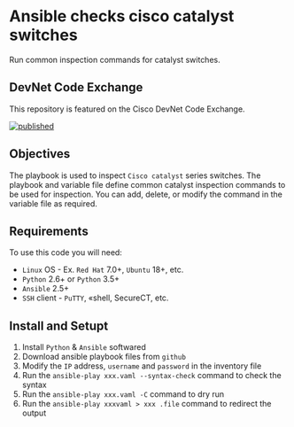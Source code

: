 # Ansible checks cisco catalyst switches

Run common inspection commands for catalyst switches.


## DevNet Code Exchange
This repository is featured on the Cisco DevNet Code Exchange.

[![published](https://static.production.devnetcloud.com/codeexchange/assets/images/devnet-published.svg)](https://developer.cisco.com/codeexchange/github/repo/wafersystems/ios-check)



## Objectives
The playbook is used to inspect `Cisco catalyst` series switches. The playbook and variable file define common catalyst inspection commands to be used for inspection. You can add, delete, or modify the command in the variable file as required.

## Requirements

To use this code you will need:
* `Linux` OS - Ex. `Red Hat` 7.0+, `Ubuntu` 18+, etc.
* `Python` 2.6+ or `Python` 3.5+
* `Ansible` 2.5+
* `SSH` client - `PuTTY`, «shell,  SecureCT, etc.

## Install and Setupt
1. Install `Python` & `Ansible` softwared
2. Download ansible playbook files from `github`
3. Modify the `IP` address, `username` and `password` in the inventory file
4. Run the `ansible-play xxx.vaml --syntax-check` command to check the syntax
5. Run the `ansible-play xxx.vaml -C` command to dry run
6. Run the `ansible-play xxxvaml > xxx .file` command to redirect the output
